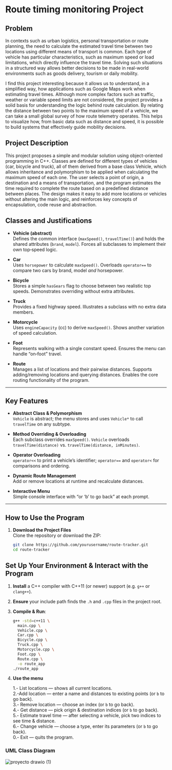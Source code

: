 # Route timing monitoring Project

## Problem
In contexts such as urban logistics, personal transportation or route planning, the need to calculate the estimated travel time between two locations using different means of transport is common. Each type of vehicle has particular characteristics, such as maximum speed or load limitations, which directly influence the travel time. Solving such situations in a structured way allows better decisions to be made in real-world environments such as goods delivery, tourism or daily mobility.

I find this project interesting because it allows us to understand, in a simplified way, how applications such as Google Maps work when estimating travel times. Although more complex factors such as traffic, weather or variable speed limits are not considered, the project provides a solid basis for understanding the logic behind route calculation. By relating the distance between two points to the maximum speed of a vehicle, we can take a small global survey of how route telemetry operates. This helps to visualize how, from basic data such as distance and speed, it is possible to build systems that effectively guide mobility decisions.


## Project Description
This project proposes a simple and modular solution using object-oriented programming in C++. Classes are defined for different types of vehicles (car, bicycle and truck), all of them derived from a base class Vehicle, which allows inheritance and polymorphism to be applied when calculating the maximum speed of each one. The user selects a point of origin, a destination and a means of transportation, and the program estimates the time required to complete the route based on a predefined distance between places. The design makes it easy to add more locations or vehicles without altering the main logic, and reinforces key concepts of encapsulation, code reuse and abstraction.

## Classes and Justifications

- **Vehicle (abstract)**  
  Defines the common interface (`maxSpeed()`, `travelTime()`) and holds the shared attributes (`brand`, `model`).  Forces all subclasses to implement their own top‐speed logic.

- **Car**  
  Uses `horsepower` to calculate `maxSpeed()`.  Overloads `operator==` to compare two cars by brand, model *and* horsepower.

- **Bicycle**  
  Stores a simple `hasGears` flag to choose between two realistic top speeds.  Demonstrates overriding without extra attributes.

- **Truck**  
  Provides a fixed highway speed.  Illustrates a subclass with no extra data members.

- **Motorcycle**  
  Uses `engineCapacity` (cc) to derive `maxSpeed()`.  Shows another variation of speed calculation.

- **Foot**  
  Represents walking with a single constant speed.  Ensures the menu can handle “on‐foot” travel.

- **Route**  
  Manages a list of locations and their pairwise distances.  Supports adding/removing locations and querying distances.  Enables the core routing functionality of the program.

---

## Key Features

- **Abstract Class & Polymorphism**  
  `Vehicle` is abstract; the menu stores and uses `Vehicle*` to call `travelTime` on any subtype.

- **Method Overriding & Overloading**  
  Each subclass overrides `maxSpeed()`.  `Vehicle` overloads `travelTime(distance)` vs. `travelTime(distance, inMinutes)`.

- **Operator Overloading**  
  `operator<<` to print a vehicle’s identifier; `operator==` and `operator<` for comparisons and ordering.

- **Dynamic Route Management**  
  Add or remove locations at runtime and recalculate distances.

- **Interactive Menu**  
  Simple console interface with “or ‘b’ to go back” at each prompt.

---

## How to Use the Program

1. **Download the Project Files**  
   Clone the repository or download the ZIP:
   ```bash
   git clone https://github.com/yourusername/route-tracker.git
   cd route-tracker
   
## Set Up Your Environment & Interact with the Program

1. **Install** a C++ compiler with C++11 (or newer) support (e.g. `g++` or `clang++`).  
2. **Ensure** your include path finds the `.h` and `.cpp` files in the project root.  
3. **Compile & Run**:
   ```bash
   g++ -std=c++11 \
     main.cpp \
     Vehicle.cpp \
     Car.cpp \
     Bicycle.cpp \
     Truck.cpp \
     Motorcycle.cpp \
     Foot.cpp \
     Route.cpp \
     -o route_app
   ./route_app
4. **Use the menu**

    1.- List locations — shows all current locations.  
    2.-Add location — enter a name and distances to existing points (or `b` to go back).  
    3.- Remove location — choose an index (or `b` to go back).  
    4.- Get distance — pick origin & destination indices (or `b` to go back).  
    5.- Estimate travel time — after selecting a vehicle, pick two indices to see time & distance.  
    6.- Change vehicle — choose a type, enter its parameters (or `b` to go back).  
    0.- Exit — quits the program.  


### UML Class Diagram

![proyecto drawio (1)](https://github.com/user-attachments/assets/f4d4230e-310f-43a0-85bc-414d84a51ea2)

